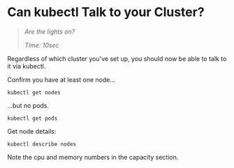 # Can kubectl Talk to your Cluster?

> _Are the lights on?_
>
> _Time: 10sec_


Regardless of which cluster you've set up,
you should now be able to talk to it via kubectl.

Confirm you have at least one node...

<!-- @getNodes -->
```
kubectl get nodes
```

...but no pods.
<!-- @getPods -->
```
kubectl get pods
```

Get node details:
```
kubectl describe nodes
```

Note the cpu and memory numbers in the capacity section.
